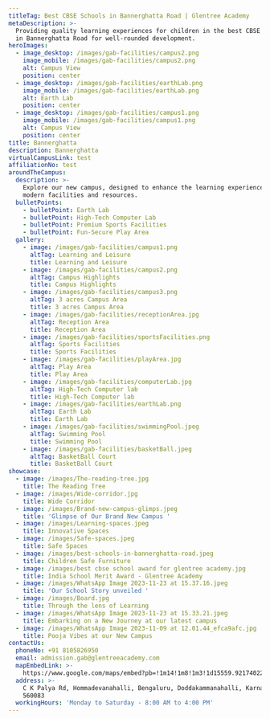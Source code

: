 ```yaml
---
titleTag: Best CBSE Schools in Bannerghatta Road | Glentree Academy
metaDescription: >-
  Providing quality learning experiences for children in the best CBSE schools
  in Bannerghatta Road for well-rounded development.
heroImages:
  - image_desktop: /images/gab-facilities/campus2.png
    image_mobile: /images/gab-facilities/campus2.png
    alt: Campus View
    position: center
  - image_desktop: /images/gab-facilities/earthLab.png
    image_mobile: /images/gab-facilities/earthLab.png
    alt: Earth Lab
    position: center
  - image_desktop: /images/gab-facilities/campus1.png
    image_mobile: /images/gab-facilities/campus1.png
    alt: Campus View
    position: center
title: Bannerghatta
description: Bannerghatta
virtualCampusLink: test
affiliationNo: test
aroundTheCampus:
  description: >-
    Explore our new campus, designed to enhance the learning experience with
    modern facilities and resources.
  bulletPoints:
    - bulletPoint: Earth Lab
    - bulletPoint: High-Tech Computer Lab
    - bulletPoint: Premium Sports Facilities
    - bulletPoint: Fun-Secure Play Area
  gallery:
    - image: /images/gab-facilities/campus1.png
      altTag: Learning and Leisure
      title: Learning and Leisure
    - image: /images/gab-facilities/campus2.png
      altTag: Campus Highlights
      title: Campus Highlights
    - image: /images/gab-facilities/campus3.png
      altTag: 3 acres Campus Area
      title: 3 acres Campus Area
    - image: /images/gab-facilities/receptionArea.jpg
      altTag: Reception Area
      title: Reception Area
    - image: /images/gab-facilities/sportsFacilities.png
      altTag: Sports Facilities
      title: Sports Facilities
    - image: /images/gab-facilities/playArea.jpg
      altTag: Play Area
      title: Play Area
    - image: /images/gab-facilities/computerLab.jpg
      altTag: High-Tech Computer lab
      title: High-Tech Computer lab
    - image: /images/gab-facilities/earthLab.png
      altTag: Earth Lab
      title: Earth Lab
    - image: /images/gab-facilities/swimmingPool.jpeg
      altTag: Swimming Pool
      title: Swimming Pool
    - image: /images/gab-facilities/basketBall.jpeg
      altTag: BasketBall Court
      title: BasketBall Court
showcase:
  - image: /images/The-reading-tree.jpg
    title: The Reading Tree
  - image: /images/Wide-corridor.jpg
    title: Wide Corridor
  - image: /images/Brand-new-campus-glimps.jpeg
    title: 'Glimpse of Our Brand New Campus '
  - image: /images/Learning-spaces.jpeg
    title: Innovative Spaces
  - image: /images/Safe-spaces.jpeg
    title: Safe Spaces
  - image: /images/best-schools-in-bannerghatta-road.jpeg
    title: Children Safe Furniture
  - image: /images/best cbse school award for glentree academy.jpg
    title: India School Merit Award - Glentree Academy
  - image: /images/WhatsApp Image 2023-11-23 at 15.37.16.jpeg
    title: 'Our School Story unveiled '
  - image: /images/Board.jpg
    title: Through the lens of Learning
  - image: /images/WhatsApp Image 2023-11-23 at 15.33.21.jpeg
    title: Embarking on a New Journey at our latest campus
  - image: /images/WhatsApp Image 2023-11-09 at 12.01.44_efca9afc.jpg
    title: Pooja Vibes at our New Campus
contactUs:
  phoneNo: +91 8105826950
  email: admission.gab@glentreeacademy.com
  mapEmbedLink: >-
    https://www.google.com/maps/embed?pb=!1m14!1m8!1m3!1d15559.921740228929!2d77.5994554!3d12.8445401!3m2!1i1024!2i768!4f13.1!3m3!1m2!1s0x3bae6be1a2dd9ebb%3A0x9fb79f397d5fedd2!2sGlentree%20Academy%20Bannerghatta!5e0!3m2!1sen!2sin!4v1695325697476!5m2!1sen!2sin
  address: >-
    C K Palya Rd, Hommadevanahalli, Bengaluru, Doddakammanahalli, Karnataka
    560083
  workingHours: 'Monday to Saturday - 8:00 AM to 4:00 PM'
---
```


